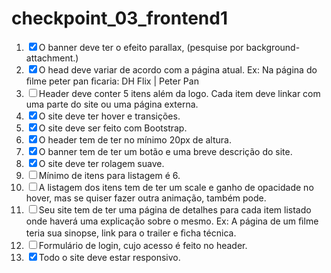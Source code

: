 # checkpoint_03_frontend1




<ol>
<li><input type="checkbox" checked>O banner deve ter o efeito parallax, (pesquise por background-attachment.)</li>
<li><input type="checkbox" checked>O head deve variar de acordo com a página atual. Ex: Na página do ﬁlme peter pan ﬁcaria: DH Flix | Peter Pan</li>
<li><input type="checkbox" >Header deve conter 5 itens além da logo. Cada item deve linkar com uma parte do site ou uma página externa.</li>
<li><input type="checkbox" checked>O site deve ter hover e transições.</li>
<li><input type="checkbox" checked>O site deve ser feito com Bootstrap.</li>
<li><input type="checkbox" checked>O header tem de ter no mínimo 20px de altura.</li>
<li><input type="checkbox" checked>O banner tem de ter um botão e uma breve descrição do site.</li>
<li><input type="checkbox" checked>O site deve ter rolagem suave.</li>
<li><input type="checkbox" >Mínimo de itens para listagem é 6.</li>
<li><input type="checkbox" >A listagem dos itens tem de ter um scale e ganho de opacidade no hover, mas se quiser fazer outra animação, também pode.</li>
<li><input type="checkbox" >Seu site tem de ter uma página de detalhes para cada item listado onde haverá uma explicação sobre o mesmo. Ex: A página de um ﬁlme teria sua sinopse, link para o trailer e ﬁcha técnica.</li>
<li><input type="checkbox" >Formulário de login, cujo acesso é feito no header.</li>
<li><input type="checkbox" checked>Todo o site deve estar responsivo.</li>
</ol>


